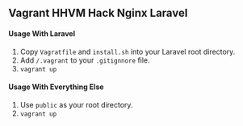 ## Vagrant HHVM Hack Nginx Laravel

#### Usage With Laravel
1. Copy `Vagratfile` and `install.sh` into your Laravel root directory.
2. Add `/.vagrant` to your `.gitignnore` file.
3. `vagrant up`

#### Usage With Everything Else
1. Use `public` as your root directory.
2. `vagrant up`